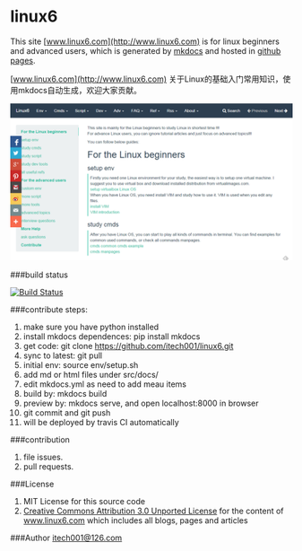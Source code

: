 linux6
======

This site [www.linux6.com](http://www.linux6.com) is for linux beginners and advanced users, which is generated by [mkdocs](http://www.mkdocs.org) and hosted in [github pages](https://github.com/itech001/linux6).  

[www.linux6.com](http://www.linux6.com) 关于Linux的基础入门常用知识，使用mkdocs自动生成，欢迎大家贡献。  

![](linux6.png)  

###build status

[![Build Status](https://travis-ci.org/itech001/linux6.svg?branch=master)](https://travis-ci.org/itech001/linux6)

###contribute steps:
1. make sure you have python installed
1. install mkdocs dependences: pip install mkdocs  
1. get code: git clone https://github.com/itech001/linux6.git 
1. sync to latest: git pull
1. initial env: source env/setup.sh
1. add md or html files under src/docs/
1. edit mkdocs.yml as need to add meau items
1. build by: mkdocs build
1. preview by: mkdocs serve, and open localhost:8000 in browser
1. git commit and git push 
1. will be deployed by travis CI automatically

###contribution
1. file issues.
1. pull requests.

###License
1. MIT License for this source code
1. [Creative Commons Attribution 3.0 Unported License](http://creativecommons.org/licenses/by/3.0/) for the content of www.linux6.com which includes all blogs, pages and articles 

###Author
itech001@126.com 
